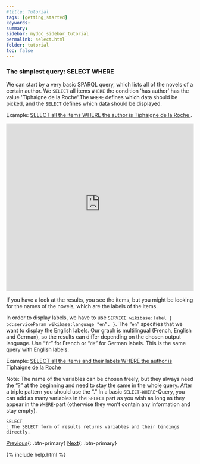 ```yaml
---
#title: Tutorial
tags: [getting_started]
keywords:
summary:
sidebar: mydoc_sidebar_tutorial
permalink: select.html
folder: tutorial
toc: false
---
```


### **The simplest query: SELECT WHERE**

We can start by a very basic SPARQL query, which lists all of the novels of a certain author. We `SELECT` all items `WHERE` the condition 'has author' has the value 'Tiphaigne de la Roche'.The `WHERE` defines which data should be picked, and the `SELECT` defines which data should be displayed.

Example: [SELECT all the items WHERE the author is Tiphaigne de la Roche ](https://tinyurl.com/235c7uen).

<p><iframe  style="width:100%;max-width:100%;height:450px" frameborder="0" allowfullscreen src="https://query.mimotext.uni-trier.de/#%23%20novels%20by%20Tiphaigne%20de%20la%20Roche%0Aprefix%20wd%3A%3Chttp%3A%2F%2Fdata.mimotext.uni-trier.de%2Fentity%2F%3E%0Aprefix%20wdt%3A%3Chttp%3A%2F%2Fdata.mimotext.uni-trier.de%2Fprop%2Fdirect%2F%3E%20%0ASELECT%20%3Fitem%20%0AWHERE%20%0A%7B%0A%20%20%3Fitem%20wdt%3AP5%20wd%3AQ940.%0A%20%20%20%20%20%20%20%20SERVICE%20wikibase%3Alabel%20%7B%20bd%3AserviceParam%20wikibase%3Alanguage%20%22en%22.%20%7D%0A%7D" referrerpolicy="origin" sandbox="allow-scripts allow-same-origin allow-popups"></iframe>
                </p>

If you have a look at the results, you see the items, but you might be looking for the names of the novels, which are the labels of the items.

In order to display labels, we have to use `SERVICE wikibase:label { bd:serviceParam wikibase:language "en”. }`. The “`en`” specifies that we want to display the English labels. Our graph is multilingual (French, English and German), so the results can differ depending on the chosen output language. Use “`fr`” for French or “`de`” for German labels. This is the same query with English labels:

Example: [SELECT all the items and their labels WHERE the author is Tiphaigne de la Roche ](https://tinyurl.com/23pzmwxq)

Note:
The name of the variables can be chosen freely, but they always need the “?” at the beginning and need to stay the same in the whole query.
After a triple pattern you should use the “.”
In a basic `SELECT-WHERE`-Query, you can add as many variables in the `SELECT` part as you wish as long as they appear in the `WHERE`-part (otherwise they won’t contain any information and stay empty).

```
SELECT
: The SELECT form of results returns variables and their bindings directly.

```

[Previous](./getting_started.html){: .btn-primary} [Next](./bind.html){: .btn-primary}

{% include help.html %}
